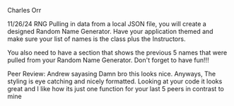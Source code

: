 Charles Orr

11/26/24
RNG
Pulling in data from a local JSON file, you will create a designed Random Name Generator.
Have your application themed and make sure your list of names is the class plus the Instructors.

You also need to have a section that shows the previous 5 names that were pulled from your Random Name Generator.
Don't forget to have fun!!!

Peer Review: Andrew sayasing
Damn bro this looks nice. Anyways, The styling is eye catching and nicely formatted. Looking at your code it looks great and I like how its just one function for your last 5 peers in contrast to mine
